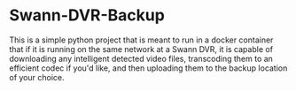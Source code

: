 # Swann-DVR-Backup

This is a simple python project that is meant to run in a docker container that if it is running on the same network at
a Swann DVR, it is capable of downloading any intelligent detected video files, transcoding them to an efficient codec
if you'd like, and then uploading them to the backup location of your choice.
